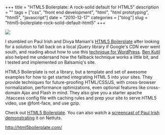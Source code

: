 +++
title = "HTML5 Boilerplate: A rock-solid default for HTML5"
description = ""
tags = ["css", "front end development", "html", "html prototyping", "html5", "javascript"]
date = "2010-12-17"
categories = ["blog"]
slug = "html5-boilerplate-rock-solid-default-html5"
+++



  <div class="notebook-screenshot"><a href="http://html5boilerplate.com/"><img src="//konigi.com/media/bluga/wt4d0b8cded76b0_large.jpg"/></a></div><p>I stumbled on Paul Irish and Divya Manian's <a href="http://html5boilerplate.com/">HTML5 Boilerplate</a> after looking for a solution to fall back on a local jQuery library if Google's CDN ever went south, and reading about how to use this <a href="http://wordpress.org/support/topic/jquery-from-google-cdn-fall-back-to-wp-local">technique for WordPress</a>. <a href="http://make-things.com/">Ben Kutil</a> also helped me undersand how the fallback technique works a little bit, and I tested and implemented on Balsamiq's site.</p>

<p>HTML5 Boilerplate is not a library, but a template and set of awesome examples for how to get started integrating HTML 5 into your sites. They provide techniques for future-proofing HTML/CSS/JS, with cross-browser normalization, performance optimizations, even optional features like cross-domain Ajax and Flash in mind. They also give you a starter apache .htaccess config file with caching rules and prep your site to serve HTML5 video, use @font-face, and use gzip.</p>

<p>Check out <a href="http://html5boilerplate.com/">HTML5 Boilerplate</a>. You can also watch a <a href="http://net.tutsplus.com/tutorials/html-css-techniques/the-official-guide-to-html5-boilerplate/">screencast of Paul Irish demonstrating</a> it on Nettuts.</p>

    
  <a href="http://html5boilerplate.com/">http://html5boilerplate.com/</a>
